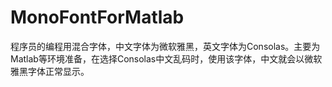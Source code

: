 # MonoFontForMatlab
程序员的编程用混合字体，中文字体为微软雅黑，英文字体为Consolas。主要为Matlab等环境准备，在选择Consolas中文乱码时，使用该字体，中文就会以微软雅黑字体正常显示。
